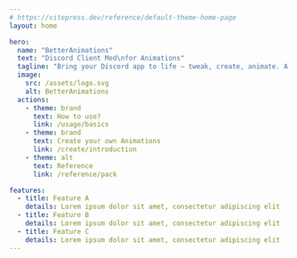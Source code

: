 ```yaml
---
# https://vitepress.dev/reference/default-theme-home-page
layout: home

hero:
  name: "BetterAnimations"
  text: "Discord Client Mod\nfor Animations"
  tagline: "Bring your Discord app to life — tweak, create, animate. A BetterDiscord plugin."
  image:
    src: /assets/logo.svg
    alt: BetterAnimations
  actions:
    - theme: brand
      text: How to use?
      link: /usage/basics
    - theme: brand
      text: Create your own Animations
      link: /create/introduction
    - theme: alt
      text: Reference
      link: /reference/pack

features:
  - title: Feature A
    details: Lorem ipsum dolor sit amet, consectetur adipiscing elit
  - title: Feature B
    details: Lorem ipsum dolor sit amet, consectetur adipiscing elit
  - title: Feature C
    details: Lorem ipsum dolor sit amet, consectetur adipiscing elit
---
```


